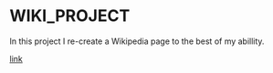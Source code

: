 # WIKI_PROJECT

In this project I re-create a Wikipedia page to the best of my abillity.

[link](https://htmlpreview.github.io/?https://github.com/Yitzhak851/Wiki_project/blob/main/index.html)

